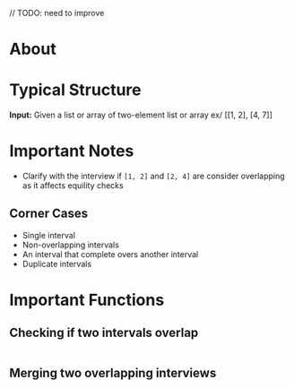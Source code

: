 // TODO: need to improve
# About

# Typical Structure
**Input:** Given a list or array of two-element list or array 
ex/ [[1, 2], [4, 7]]

# Important Notes
* Clarify with the interview if `[1, 2]` and `[2, 4]` are consider overlapping as it affects equility checks 

## Corner Cases
* Single interval
* Non-overlapping intervals
* An interval that complete overs another interval
* Duplicate intervals  

# Important Functions
## Checking if two intervals overlap
```

```

## Merging two overlapping interviews 
```

```
